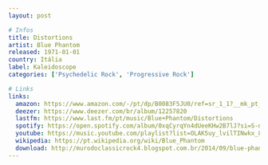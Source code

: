 ```yaml
---
layout: post

# Infos
title: Distortions
artist: Blue Phantom
released: 1971-01-01
country: Itália
label: Kaleidoscope
categories: ['Psychedelic Rock', 'Progressive Rock']

# Links
links:
  amazon: https://www.amazon.com/-/pt/dp/B0083F5JU0/ref=sr_1_1?__mk_pt_BR=%C3%85M%C3%85%C5%BD%C3%95%C3%91&crid=FXX01M1B9QA1&dchild=1&keywords=blue+phantom+distortions&qid=1614654991&sprefix=blue+phantom+dist%2Caps%2C300&sr=8-1&tag=kvnol08-20
  deezer: https://www.deezer.com/br/album/12257820
  lastfm: https://www.last.fm/pt/music/Blue+Phantom/Distortions
  spotify: https://open.spotify.com/album/0xqCyrqYn4dUeeKHw2B7lJ?si=S-nJxfCmS86sV6LflNhN2w
  youtube: https://music.youtube.com/playlist?list=OLAK5uy_lvilTINwkx_8WspvqkcW1bgi0utzAlcYQ
  wikipedia: https://pt.wikipedia.org/wiki/Blue_Phantom
  download: http://murodoclassicrock4.blogspot.com.br/2014/09/blue-phantom-distortions-1971.html
---
```


